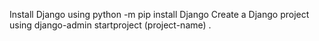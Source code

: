 Install Django using python -m pip install Django
Create a Django project using django-admin startproject (project-name) .